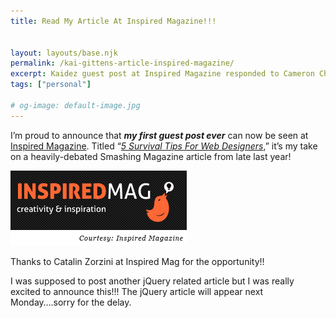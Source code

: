 ```yaml
---
title: Read My Article At Inspired Magazine!!!


layout: layouts/base.njk
permalink: /kai-gittens-article-inspired-magazine/
excerpt: Kaidez guest post at Inspired Magazine responded to Cameron Chapman's web designer article at Smashing Magazine
tags: ["personal"]

# og-image: default-image.jpg
---
```

I’m proud to announce that ***my first guest post ever*** can now be seen at [Inspired Magazine][1]. Titled “*[5 Survival Tips For Web Designers][2]*,” it’s my take on a heavily-debated Smashing Magazine article from late last year!

 [1]: http://www.inspiredm.com/
 [2]: http://www.inspiredm.com/2011/01/14/5-survival-tips-for-web-designers/

<img src="/assets/img/inspiredLogo.jpg" class="post-pic" />

Thanks to Catalin Zorzini at Inspired Mag for the opportunity!!

I was supposed to post another jQuery related article but I was really excited to announce this!!! The jQuery article will appear next Monday….sorry for the delay.